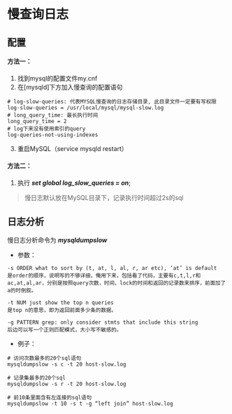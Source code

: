 # 慢查询日志
## 配置
#### 方法一：
1. 找到mysql的配置文件my.cnf
2. 在[mysqld]下方加入慢查询的配置语句
```
# log-slow-queries: 代表MYSQL慢查询的日志存储目录, 此目录文件一定要有写权限
log-slow-queries = /usr/local/mysql/mysql-slow.log
# long_query_time: 最长执行时间
long_query_time = 2
# log下来没有使用索引的query
log-queries-not-using-indexes
```
3. 重启MySQL（service mysqld restart）

#### 方法二：
1. 执行 ***set global log_slow_queries = on***;
> 慢日志默认放在MySQL目录下，记录执行时间超过2s的sql

## 日志分析
慢日志分析命令为 ***mysqldumpslow*** 
- 参数：
```
-s ORDER what to sort by (t, at, l, al, r, ar etc), ‘at’ is default  
是order的顺序，说明写的不够详细，俺用下来，包括看了代码，主要有c,t,l,r和ac,at,al,ar，分别是按照query次数，时间，lock的时间和返回的记录数来排序，前面加了a的时倒叙。
 
-t NUM just show the top n queries  
是top n的意思，即为返回前面多少条的数据。
 
-g PATTERN grep: only consider stmts that include this string 
后边可以写一个正则匹配模式，大小写不敏感的。
```
- 例子：
```
# 访问次数最多的20个sql语句
mysqldumpslow -s c -t 20 host-slow.log  

# 记录集最多的20个sql
mysqldumpslow -s r -t 20 host-slow.log 

# 前10条里面含有左连接的sql语句
mysqldumpslow -t 10 -s t -g “left join” host-slow.log 
```